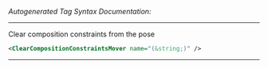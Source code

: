 _Autogenerated Tag Syntax Documentation:_

---
Clear composition constraints from the pose

```xml
<ClearCompositionConstraintsMover name="(&string;)" />
```



---

